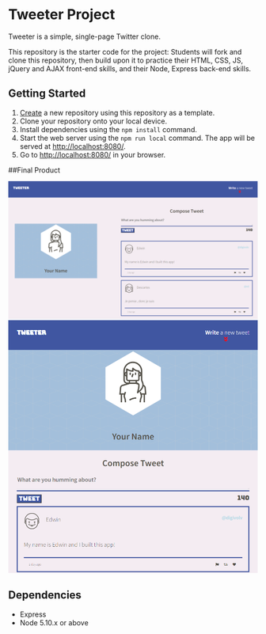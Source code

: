 # Tweeter Project

Tweeter is a simple, single-page Twitter clone.

This repository is the starter code for the project: Students will fork and clone this repository, then build upon it to practice their HTML, CSS, JS, jQuery and AJAX front-end skills, and their Node, Express back-end skills.

## Getting Started

1. [Create](https://docs.github.com/en/repositories/creating-and-managing-repositories/creating-a-repository-from-a-template) a new repository using this repository as a template.
2. Clone your repository onto your local device.
3. Install dependencies using the `npm install` command.
4. Start the web server using the `npm run local` command. The app will be served at <http://localhost:8080/>.
5. Go to <http://localhost:8080/> in your browser.

##Final Product

!["Main page with viewport width greater than 1024px"](https://github.com/digivolv/tweeter/blob/master/docs/main-page-desktop.PNG?raw=true)
!["Main page with viewport width under 1024px"](https://github.com/digivolv/tweeter/blob/master/docs/main-page-mobile.PNG?raw=true)

## Dependencies

- Express
- Node 5.10.x or above
